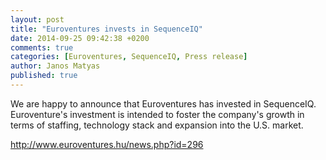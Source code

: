 ```yaml
---
layout: post
title: "Euroventures invests in SequenceIQ"
date: 2014-09-25 09:42:38 +0200
comments: true
categories: [Euroventures, SequenceIQ, Press release]
author: Janos Matyas
published: true
---
```


We are happy to announce that Euroventures has invested in SequenceIQ. Euroventure's investment is intended to foster the company's growth in terms of staffing, technology stack and expansion into the U.S. market. 

http://www.euroventures.hu/news.php?id=296

